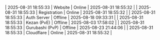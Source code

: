 | 2025-08-31 18:55:33 | Website | Online | 2025-08-31 18:55:32 |
| 2025-08-31 18:55:33 | Registration | Online | 2025-08-31 18:55:32 |
| 2025-08-31 18:55:33 | Auth Server | Offline | 2025-08-18 09:33:31 |
| 2025-08-31 18:55:33 | Kezan (PvE) | Offline | 2025-08-03 17:58:02 |
| 2025-08-31 18:55:33 | Gurubashi (PvP) | Offline | 2025-08-23 21:44:06 |
| 2025-08-31 18:55:33 | Cloudflare | Online | 2025-08-31 18:55:32 |
